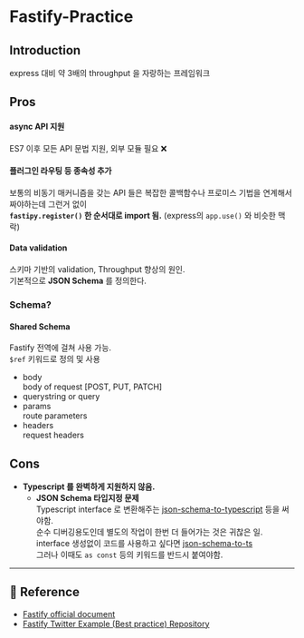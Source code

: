 # Fastify-Practice

## Introduction
express 대비 약 3배의 throughput 을 자랑하는 프레임워크

## Pros
#### async API 지원
ES7 이후 모든 API 문법 지원, 외부 모듈 필요 ❌

#### 플러그인 라우팅 등 종속성 추가
보통의 비동기 매커니즘을 갖는 API 들은 복잡한 콜백함수나 프로미스 기법을 연계해서 짜야하는데 그런거 없이 \
**`fastipy.register()` 한 순서대로 import 됨.** (express의 `app.use()` 와 비슷한 맥락)


#### Data validation
스키마 기반의 validation, Throughput 향상의 원인. \
기본적으로 **JSON Schema** 를 정의한다.

### Schema?
#### Shared Schema
Fastify 전역에 걸쳐 사용 가능.\
`$ref` 키워드로 정의 및 사용

- body \
body of request [POST, PUT, PATCH]
- querystring or query
- params \
route parameters
- headers \
request headers

## Cons
- **Typescript 를 완벽하게 지원하지 않음.** 
  - **JSON Schema 타입지정 문제** \
Typescript interface 로 변환해주는 [json-schema-to-typescript](https://github.com/bcherny/json-schema-to-typescript) 등을 써야함. \
  순수 디버깅용도인데 별도의 작업이 한번 더 들어가는 것은 귀찮은 일. \
  interface 생성없이 코드를 사용하고 싶다면 [json-schema-to-ts](https://github.com/ThomasAribart/json-schema-to-ts) \
  그러나 이때도 `as const` 등의 키워드를 반드시 붙여야함.

---
## 🔗 Reference
- [Fastify official document](https://www.fastify.io/docs/latest/Guides/Getting-Started/)
- [Fastify Twitter Example (Best practice) Repository](https://github.com/fastify/fastify-example-twitter/blob/master/user/schemas.js)
